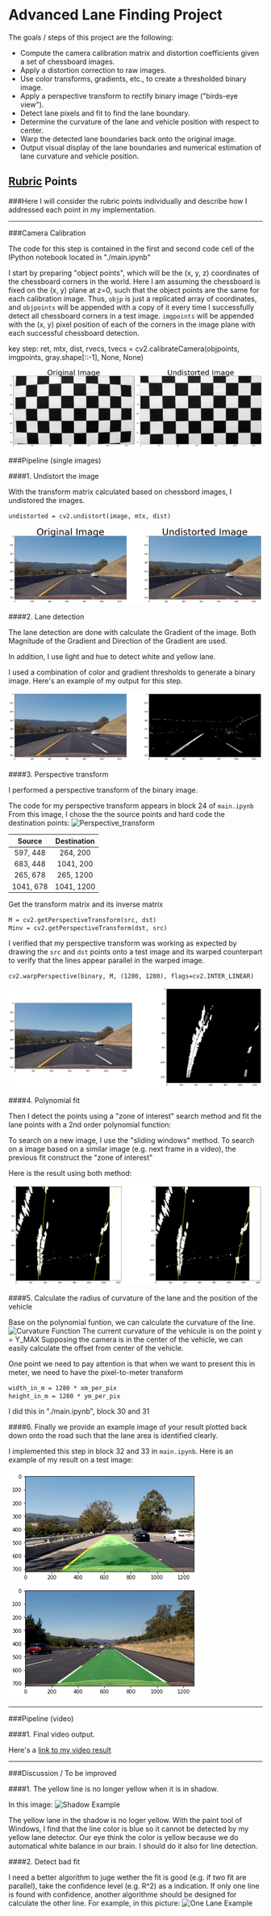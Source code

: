 
# Advanced Lane Finding Project

The goals / steps of this project are the following:

* Compute the camera calibration matrix and distortion coefficients given a set of chessboard images.
* Apply a distortion correction to raw images.
* Use color transforms, gradients, etc., to create a thresholded binary image.
* Apply a perspective transform to rectify binary image ("birds-eye view").
* Detect lane pixels and fit to find the lane boundary.
* Determine the curvature of the lane and vehicle position with respect to center.
* Warp the detected lane boundaries back onto the original image.
* Output visual display of the lane boundaries and numerical estimation of lane curvature and vehicle position.

[//]: # (Image References)

[image_calibration]: ./output_images/calibration.png "Calibration"

[image_undistorted]: ./output_images/undistorted.png "Undistorted"

[image_binary]: ./output_images/lane_5.png "Binary Exampl"

[perspective_transform_source]: ./output_images/perspective_transform_source.jpg "Perspective_transform"

[bird_view_5]: ./output_images/bird_view_5.png "Bird View"

[polyfit]: ./output_images/polyfit.png "Poly Fit"

[curvature]: ./output_images/curvature.png "Curvature Function"

[detection_1]: ./output_images/detection_1.png "Detetion 1"
[detection_2]: ./output_images/detection_2.png "Detetion 2"

[video1]: ./project_video_detected.mp4 "Video"

[shadow_example]: ./output_images/lane_10.png "Shadow Example"
[one_lane_example]: ./output_images/lane_11.png "One Lane Example"



## [Rubric](https://review.udacity.com/#!/rubrics/571/view) Points
###Here I will consider the rubric points individually and describe how I addressed each point in my implementation.  

---
###Camera Calibration

The code for this step is contained in the first and second code cell of the IPython notebook located in "./main.ipynb" 

I start by preparing "object points", which will be the (x, y, z) coordinates of the chessboard corners in the world. Here I am assuming the chessboard is fixed on the (x, y) plane at z=0, such that the object points are the same for each calibration image.  Thus, `objp` is just a replicated array of coordinates, and `objpoints` will be appended with a copy of it every time I successfully detect all chessboard corners in a test image.  `imgpoints` will be appended with the (x, y) pixel position of each of the corners in the image plane with each successful chessboard detection.  

key step:
    ret, mtx, dist, rvecs, tvecs = cv2.calibrateCamera(objpoints, imgpoints, gray.shape[::-1], None, None)

![alt text][image_calibration]

###Pipeline (single images)

####1. Undistort the image

With the transform matrix calculated based on chessbord images, I undistored the images.

    undistorted = cv2.undistort(image, mtx, dist)

![alt text][image_undistorted]

####2. Lane detection

The lane detection are done with calculate the Gradient of the image. Both Magnitude of the Gradient and Direction of the Gradient are used.

In addition, I use light and hue to detect white and yellow lane.

I used a combination of color and gradient thresholds to generate a binary image.  Here's an example of my output for this step. 

![alt text][image_binary]

####3. Perspective transform

I performed a perspective transform of the binary image.

The code for my perspective transform appears in block 24 of `main.ipynb` 
From this image, I chose the the source points and hard code the destination points:
![][perspective_transform_source]

| Source        | Destination   | 
|:-------------:|:-------------:| 
| 597, 448      | 264, 200      | 
| 683, 448      | 1041, 200     |
| 265, 678      | 265, 1200     |
| 1041, 678     | 1041, 1200    |

Get the transform matrix and its inverse matrix

    M = cv2.getPerspectiveTransform(src, dst)
    Minv = cv2.getPerspectiveTransform(dst, src)

I verified that my perspective transform was working as expected by drawing the `src` and `dst` points onto a test image and its warped counterpart to verify that the lines appear parallel in the warped image.

    cv2.warpPerspective(binary, M, (1280, 1280), flags=cv2.INTER_LINEAR)

![alt text][bird_view_5]

####4. Polynomial fit

Then I detect the points using a "zone of interest" search method and fit the lane points with a 2nd order polynomial function:

To search on a new image, I use the "sliding windows" method. To search on a image based on a similar image (e.g. next frame in a video), the previous fit construct the "zone of interest"

Here is the result using both method:

![alt text][polyfit]

####5. Calculate the radius of curvature of the lane and the position of the vehicle

Base on the polynomial funtion, we can calculate the curvature of the line. 
![][curvature]
The current curvature of the vehicule is on the point y = Y_MAX
Supposing the camera is in the center of the vehicle, we can easily calculate the offset from center of the vehicle.

One point we need to pay attention is that when we want to present this in meter, we need to have the pixel-to-meter transform

    width_in_m = 1280 * xm_per_pix
    height_in_m = 1280 * ym_per_pix

I did this in "./main.ipynb", block 30 and 31

####6. Finally we provide an example image of your result plotted back down onto the road such that the lane area is identified clearly.

I implemented this step in block 32 and 33 in `main.ipynb`.  Here is an example of my result on a test image:

![alt text][detection_1]
![alt text][detection_2]

---

###Pipeline (video)

####1. Final video output.  

Here's a [link to my video result](./project_video_detected.mp4)

---

###Discussion / To be improved

####1. The yellow line is no longer yellow when it is in shadow.

In this image:
![][shadow_example]

The yellow lane in the shadow is no loger yellow. With the paint tool of Windows, I find that the line color is blue so it cannot be detected by my yellow lane detector. Our eye think the color is yellow because we do automatical white balance in our brain.
I should do it also for line detection.

####2. Detect bad fit

I need a better algorithm to juge wether the fit is good (e.g. if two fit are parallel), take the confidence level (e.g. R^2) as a indication. If only one line is found with confidence, another algorithme should be designed for calculate the other line. For example, in this picture: 
![][one_lane_example]


